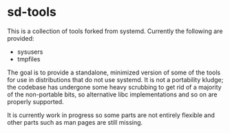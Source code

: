 # sd-tools

This is a collection of tools forked from systemd. Currently the following
are provided:

* sysusers
* tmpfiles

The goal is to provide a standalone, minimized version of some of the tools
for use in distributions that do not use systemd. It is not a portability
kludge; the codebase has undergone some heavy scrubbing to get rid of a
majority of the non-portable bits, so alternative libc implementations
and so on are properly supported.

It is currently work in progress so some parts are not entirely flexible
and other parts such as man pages are still missing.
